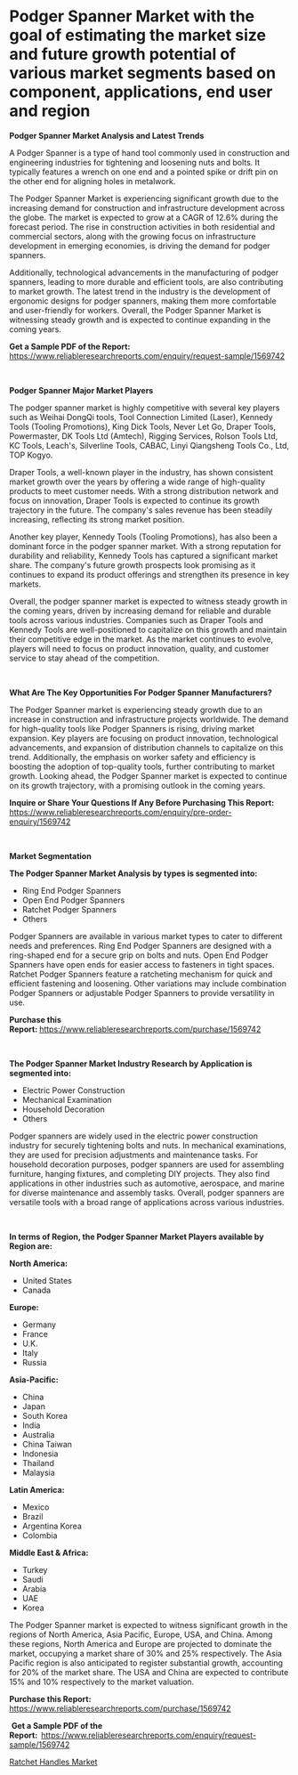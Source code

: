 <p><h1>Podger Spanner Market with the goal of estimating the market size and future growth potential of various market segments based on component, applications, end user and region</h1></p><p><strong>Podger Spanner Market Analysis and Latest Trends</strong></p>
<p><p>A Podger Spanner is a type of hand tool commonly used in construction and engineering industries for tightening and loosening nuts and bolts. It typically features a wrench on one end and a pointed spike or drift pin on the other end for aligning holes in metalwork.</p><p>The Podger Spanner Market is experiencing significant growth due to the increasing demand for construction and infrastructure development across the globe. The market is expected to grow at a CAGR of 12.6% during the forecast period. The rise in construction activities in both residential and commercial sectors, along with the growing focus on infrastructure development in emerging economies, is driving the demand for podger spanners.</p><p>Additionally, technological advancements in the manufacturing of podger spanners, leading to more durable and efficient tools, are also contributing to market growth. The latest trend in the industry is the development of ergonomic designs for podger spanners, making them more comfortable and user-friendly for workers. Overall, the Podger Spanner Market is witnessing steady growth and is expected to continue expanding in the coming years.</p></p>
<p><strong>Get a Sample PDF of the Report:&nbsp;</strong> <a href="https://www.reliableresearchreports.com/enquiry/request-sample/1569742">https://www.reliableresearchreports.com/enquiry/request-sample/1569742</a></p>
<p>&nbsp;</p>
<p><strong>Podger Spanner Major Market Players</strong></p>
<p><p>The podger spanner market is highly competitive with several key players such as Weihai DongQi tools, Tool Connection Limited (Laser), Kennedy Tools (Tooling Promotions), King Dick Tools, Never Let Go, Draper Tools, Powermaster, DK Tools Ltd (Amtech), Rigging Services, Rolson Tools Ltd, KC Tools, Leach's, Silverline Tools, CABAC, Linyi Qiangsheng Tools Co., Ltd, TOP Kogyo.</p><p>Draper Tools, a well-known player in the industry, has shown consistent market growth over the years by offering a wide range of high-quality products to meet customer needs. With a strong distribution network and focus on innovation, Draper Tools is expected to continue its growth trajectory in the future. The company's sales revenue has been steadily increasing, reflecting its strong market position.</p><p>Another key player, Kennedy Tools (Tooling Promotions), has also been a dominant force in the podger spanner market. With a strong reputation for durability and reliability, Kennedy Tools has captured a significant market share. The company's future growth prospects look promising as it continues to expand its product offerings and strengthen its presence in key markets.</p><p>Overall, the podger spanner market is expected to witness steady growth in the coming years, driven by increasing demand for reliable and durable tools across various industries. Companies such as Draper Tools and Kennedy Tools are well-positioned to capitalize on this growth and maintain their competitive edge in the market. As the market continues to evolve, players will need to focus on product innovation, quality, and customer service to stay ahead of the competition.</p></p>
<p>&nbsp;</p>
<p><strong>What Are The Key Opportunities For Podger Spanner Manufacturers?</strong></p>
<p><p>The Podger Spanner market is experiencing steady growth due to an increase in construction and infrastructure projects worldwide. The demand for high-quality tools like Podger Spanners is rising, driving market expansion. Key players are focusing on product innovation, technological advancements, and expansion of distribution channels to capitalize on this trend. Additionally, the emphasis on worker safety and efficiency is boosting the adoption of top-quality tools, further contributing to market growth. Looking ahead, the Podger Spanner market is expected to continue on its growth trajectory, with a promising outlook in the coming years.</p></p>
<p><strong>Inquire or Share Your Questions If Any Before Purchasing This Report:</strong> <a href="https://www.reliableresearchreports.com/enquiry/pre-order-enquiry/1569742">https://www.reliableresearchreports.com/enquiry/pre-order-enquiry/1569742</a></p>
<p>&nbsp;</p>
<p><strong>Market Segmentation</strong></p>
<p><strong>The Podger Spanner Market Analysis by types is segmented into:</strong></p>
<p><ul><li>Ring End Podger Spanners</li><li>Open End Podger Spanners</li><li>Ratchet Podger Spanners</li><li>Others</li></ul></p>
<p><p>Podger Spanners are available in various market types to cater to different needs and preferences. Ring End Podger Spanners are designed with a ring-shaped end for a secure grip on bolts and nuts. Open End Podger Spanners have open ends for easier access to fasteners in tight spaces. Ratchet Podger Spanners feature a ratcheting mechanism for quick and efficient fastening and loosening. Other variations may include combination Podger Spanners or adjustable Podger Spanners to provide versatility in use.</p></p>
<p><strong>Purchase this Report:&nbsp;</strong><a href="https://www.reliableresearchreports.com/purchase/1569742">https://www.reliableresearchreports.com/purchase/1569742</a></p>
<p>&nbsp;</p>
<p><strong>The Podger Spanner Market Industry Research by Application is segmented into:</strong></p>
<p><ul><li>Electric Power Construction</li><li>Mechanical Examination</li><li>Household Decoration</li><li>Others</li></ul></p>
<p><p>Podger spanners are widely used in the electric power construction industry for securely tightening bolts and nuts. In mechanical examinations, they are used for precision adjustments and maintenance tasks. For household decoration purposes, podger spanners are used for assembling furniture, hanging fixtures, and completing DIY projects. They also find applications in other industries such as automotive, aerospace, and marine for diverse maintenance and assembly tasks. Overall, podger spanners are versatile tools with a broad range of applications across various industries.</p></p>
<p>&nbsp;</p>
<p><strong>In terms of Region, the Podger Spanner Market Players available by Region are:</strong></p>
<p>
    <p> <strong> North America: </strong>
        <ul>
            <li>United States</li>
            <li>Canada</li>
        </ul>
        </p> 
    <p> <strong> Europe: </strong>
        <ul>
            <li>Germany</li>
            <li>France</li>
            <li>U.K.</li>
            <li>Italy</li>
            <li>Russia</li>
        </ul>
        </p> 
    <p> <strong> Asia-Pacific: </strong>
        <ul>
            <li>China</li>
            <li>Japan</li>
            <li>South Korea</li>
            <li>India</li>
            <li>Australia</li>
            <li>China Taiwan</li>
            <li>Indonesia</li>
            <li>Thailand</li>
            <li>Malaysia</li>
        </ul>
        </p> 
    <p> <strong> Latin America: </strong>
        <ul>
            <li>Mexico</li>
            <li>Brazil</li>
            <li>Argentina Korea</li>
            <li>Colombia</li>
        </ul>
        </p> 
    <p> <strong> Middle East & Africa: </strong>
        <ul>
            <li>Turkey</li>
            <li>Saudi</li>
            <li>Arabia</li>
            <li>UAE</li>
            <li>Korea</li>
        </ul>
    </p>
    </p>
<p><p>The Podger Spanner market is expected to witness significant growth in the regions of North America, Asia Pacific, Europe, USA, and China. Among these regions, North America and Europe are projected to dominate the market, occupying a market share of 30% and 25% respectively. The Asia Pacific region is also anticipated to register substantial growth, accounting for 20% of the market share. The USA and China are expected to contribute 15% and 10% respectively to the market valuation.</p></p>
<p><strong>Purchase this Report: </strong><a href="https://www.reliableresearchreports.com/purchase/1569742">https://www.reliableresearchreports.com/purchase/1569742</a></p>
<p>&nbsp;<strong>Get a Sample PDF of the Report:&nbsp;&nbsp;</strong><a href="https://www.reliableresearchreports.com/enquiry/request-sample/1569742">https://www.reliableresearchreports.com/enquiry/request-sample/1569742</a></p>
<p><strong></strong></p>
<p><p><a href="https://github.com/brenzgnarento/Market-Research-Report-List-1/blob/main/ratchet-handles-market.md">Ratchet Handles Market</a></p></p>